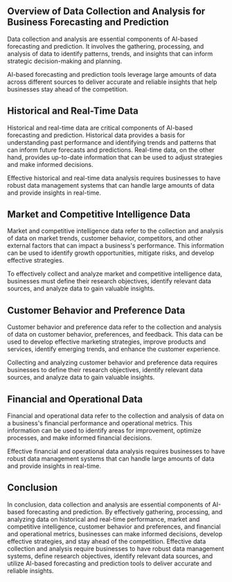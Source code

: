
Overview of Data Collection and Analysis for Business Forecasting and Prediction
--------------------------------------------------------------------------------

Data collection and analysis are essential components of AI-based forecasting and prediction. It involves the gathering, processing, and analysis of data to identify patterns, trends, and insights that can inform strategic decision-making and planning.

AI-based forecasting and prediction tools leverage large amounts of data across different sources to deliver accurate and reliable insights that help businesses stay ahead of the competition.

Historical and Real-Time Data
-----------------------------

Historical and real-time data are critical components of AI-based forecasting and prediction. Historical data provides a basis for understanding past performance and identifying trends and patterns that can inform future forecasts and predictions. Real-time data, on the other hand, provides up-to-date information that can be used to adjust strategies and make informed decisions.

Effective historical and real-time data analysis requires businesses to have robust data management systems that can handle large amounts of data and provide insights in real-time.

Market and Competitive Intelligence Data
----------------------------------------

Market and competitive intelligence data refer to the collection and analysis of data on market trends, customer behavior, competitors, and other external factors that can impact a business's performance. This information can be used to identify growth opportunities, mitigate risks, and develop effective strategies.

To effectively collect and analyze market and competitive intelligence data, businesses must define their research objectives, identify relevant data sources, and analyze data to gain valuable insights.

Customer Behavior and Preference Data
-------------------------------------

Customer behavior and preference data refer to the collection and analysis of data on customer behavior, preferences, and feedback. This data can be used to develop effective marketing strategies, improve products and services, identify emerging trends, and enhance the customer experience.

Collecting and analyzing customer behavior and preference data requires businesses to define their research objectives, identify relevant data sources, and analyze data to gain valuable insights.

Financial and Operational Data
------------------------------

Financial and operational data refer to the collection and analysis of data on a business's financial performance and operational metrics. This information can be used to identify areas for improvement, optimize processes, and make informed financial decisions.

Effective financial and operational data analysis requires businesses to have robust data management systems that can handle large amounts of data and provide insights in real-time.

Conclusion
----------

In conclusion, data collection and analysis are essential components of AI-based forecasting and prediction. By effectively gathering, processing, and analyzing data on historical and real-time performance, market and competitive intelligence, customer behavior and preferences, and financial and operational metrics, businesses can make informed decisions, develop effective strategies, and stay ahead of the competition. Effective data collection and analysis require businesses to have robust data management systems, define research objectives, identify relevant data sources, and utilize AI-based forecasting and prediction tools to deliver accurate and reliable insights.
